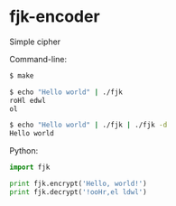 fjk-encoder
===========

Simple cipher

Command-line:

```bash
$ make

$ echo "Hello world" | ./fjk
roHl edwl
ol

$ echo "Hello world" | ./fjk | ./fjk -d
Hello world
```

Python:

```python
import fjk

print fjk.encrypt('Hello, world!')
print fjk.decrypt('!ooHr,el ldwl')
```
